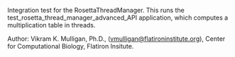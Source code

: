 Integration test for the RosettaThreadManager.  This runs the test\_rosetta\_thread\_manager\_advanced\_API application, which computes a multiplication table in threads.

Author: Vikram K. Mulligan, Ph.D., (vmulligan@flatironinstitute.org), Center for Computational Biology, Flatiron Insitute. 

